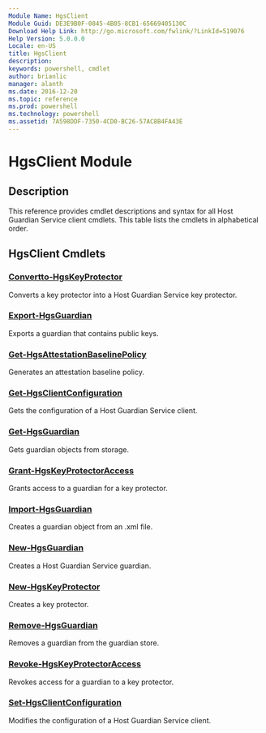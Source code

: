 ```yaml
---
Module Name: HgsClient
Module Guid: DE3E9B0F-0845-4B05-8CB1-65669405130C
Download Help Link: http://go.microsoft.com/fwlink/?LinkId=519076
Help Version: 5.0.0.0
Locale: en-US
title: HgsClient
description: 
keywords: powershell, cmdlet
author: brianlic
manager: alanth
ms.date: 2016-12-20
ms.topic: reference
ms.prod: powershell
ms.technology: powershell
ms.assetid: 7A598DDF-7350-4CD0-BC26-57AC8B4FA43E
---
```


# HgsClient Module
## Description
This reference provides cmdlet descriptions and syntax for all Host Guardian Service client cmdlets. This table lists the cmdlets in alphabetical order.

## HgsClient Cmdlets
### [Convertto-HgsKeyProtector](./Convertto-HgsKeyProtector.md)
Converts a key protector into a Host Guardian Service key protector.

### [Export-HgsGuardian](./Export-HgsGuardian.md)
Exports a guardian that contains public keys.

### [Get-HgsAttestationBaselinePolicy](./Get-HgsAttestationBaselinePolicy.md)
Generates an attestation baseline policy.

### [Get-HgsClientConfiguration](./Get-HgsClientConfiguration.md)
Gets the configuration of a Host Guardian Service client.

### [Get-HgsGuardian](./Get-HgsGuardian.md)
Gets guardian objects from storage.

### [Grant-HgsKeyProtectorAccess](./Grant-HgsKeyProtectorAccess.md)
Grants access to a guardian for a key protector.

### [Import-HgsGuardian](./Import-HgsGuardian.md)
Creates a guardian object from an .xml file.

### [New-HgsGuardian](./New-HgsGuardian.md)
Creates a Host Guardian Service guardian.

### [New-HgsKeyProtector](./New-HgsKeyProtector.md)
Creates a key protector.

### [Remove-HgsGuardian](./Remove-HgsGuardian.md)
Removes a guardian from the guardian store.

### [Revoke-HgsKeyProtectorAccess](./Revoke-HgsKeyProtectorAccess.md)
Revokes access for a guardian to a key protector.

### [Set-HgsClientConfiguration](./Set-HgsClientConfiguration.md)
Modifies the configuration of a Host Guardian Service client.

